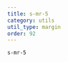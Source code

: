 ```yaml
---
title: s-mr-5
category: utils
util_type: margin
order: 92
---
```

<div class="s-mr-5">
  <code>s-mr-5</code>
</div>